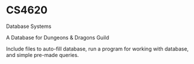 # CS4620
Database Systems

A Database for Dungeons & Dragons Guild

Include files to auto-fill database, run a program for working with database, and simple pre-made queries.
